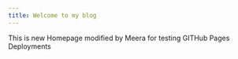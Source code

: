 ```yaml
---
title: Welcome to my blog
---
```


This is new Homepage modified by Meera for testing GITHub Pages Deployments
